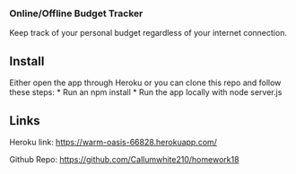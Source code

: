 ### Online/Offline Budget Tracker ###

Keep track of your personal budget regardless of your internet connection.

## Install ##

Either open the app through Heroku or you can clone this repo and follow these steps:
    * Run an npm install
    * Run the app locally with node server.js

## Links ##

Heroku link: https://warm-oasis-66828.herokuapp.com/

Github Repo: https://github.com/Callumwhite210/homework18 